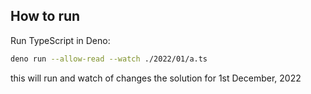 ## How to run

Run TypeScript in Deno:

```bash
deno run --allow-read --watch ./2022/01/a.ts
```

this will run and watch of changes the solution for 1st December, 2022

